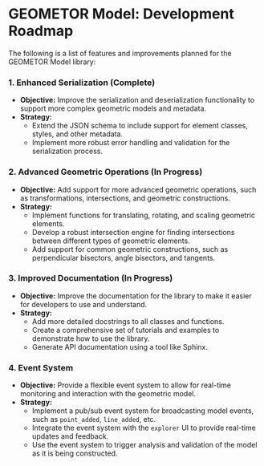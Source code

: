 # GEOMETOR Model: Development Roadmap

The following is a list of features and improvements planned for the GEOMETOR Model library:

### 1. Enhanced Serialization (Complete)

-   **Objective:** Improve the serialization and deserialization functionality to support more complex geometric models and metadata.
-   **Strategy:**
    -   Extend the JSON schema to include support for element classes, styles, and other metadata.
    -   Implement more robust error handling and validation for the serialization process.

### 2. Advanced Geometric Operations (In Progress)

-   **Objective:** Add support for more advanced geometric operations, such as transformations, intersections, and geometric constructions.
-   **Strategy:**
    -   Implement functions for translating, rotating, and scaling geometric elements.
    -   Develop a robust intersection engine for finding intersections between different types of geometric elements.
    -   Add support for common geometric constructions, such as perpendicular bisectors, angle bisectors, and tangents.

### 3. Improved Documentation (In Progress)

-   **Objective:** Improve the documentation for the library to make it easier for developers to use and understand.
-   **Strategy:**
    -   Add more detailed docstrings to all classes and functions.
    -   Create a comprehensive set of tutorials and examples to demonstrate how to use the library.
    -   Generate API documentation using a tool like Sphinx.

### 4. Event System

-   **Objective:** Provide a flexible event system to allow for real-time monitoring and interaction with the geometric model.
-   **Strategy:**
    -   Implement a pub/sub event system for broadcasting model events, such as `point_added`, `line_added`, etc.
    -   Integrate the event system with the `explorer` UI to provide real-time updates and feedback.
    -   Use the event system to trigger analysis and validation of the model as it is being constructed.
